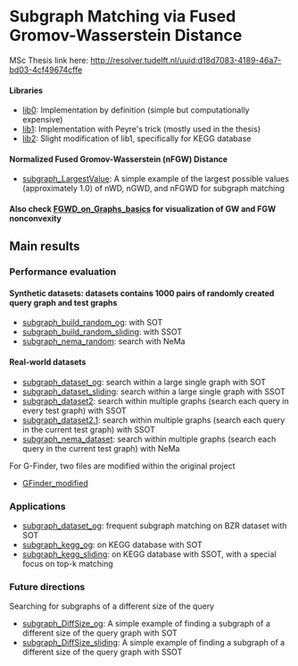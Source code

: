 # Subgraph Matching via Fused Gromov-Wasserstein Distance
MSc Thesis link here: http://resolver.tudelft.nl/uuid:d18d7083-4189-46a7-bd03-4cf49674cffe

#### Libraries
- [lib0](/lib0): Implementation by definition (simple but computationally expensive)
- [lib1](/lib1): Implementation with Peyre's trick (mostly used in the thesis)
- [lib2](/lib2): Slight modification of lib1, specifically for KEGG database

#### Normalized Fused Gromov-Wasserstein (nFGW) Distance
- [subgraph_LargestValue](/subgraph_LargestValue): A simple example of the largest possible values (approximately 1.0) of nWD, nGWD, and nFGWD for subgraph matching

#### Also check [FGWD_on_Graphs_basics](https://github.com/pandadada123/FGWD_on_Graphs_basics) for visualization of GW and FGW nonconvexity 

## Main results 
### Performance evaluation
#### Synthetic datasets: datasets contains 1000 pairs of randomly created query graph and test graphs
- [subgraph_build_random_og](/subgraph_build_random_og): with SOT
- [subgraph_build_random_sliding](/subgraph_build_random_sliding): with SSOT
- [subgraph_nema_random](/subgraph_nema_random): search with NeMa 

#### Real-world datasets
- [subgraph_dataset_og](/subgraph_dataset_og): search within a large single graph with SOT
- [subgraph_dataset_sliding](/subgraph_dataset_sliding): search within a large single graph with SSOT
- [subgraph_dataset2](/subgraph_dataset2): search within multiple graphs (search each query in every test graph) with SSOT
- [subgraph_dataset2.1](/subgraph_dataset2.1): search within multiple graphs (search each query in the current test graph) with SSOT
- [subgraph_nema_dataset](/subgraph_nema_dataset): search within multiple graphs (search each query in the current test graph) with NeMa

For G-Finder, two files are modified within the original project 
- [GFinder_modified](/GFinder_modified)

### Applications
- [subgraph_dataset_og](/subgraph_dataset_og): frequent subgraph matching on BZR dataset with SOT
- [subgraph_kegg_og](/subgraph_dataset_og): on KEGG database with SOT
- [subgraph_kegg_sliding](/subgraph_kegg_sliding): on KEGG database with SSOT, with a special focus on top-k matching

### Future directions
Searching for subgraphs of a different size of the query
- [subgraph_DiffSize_og](/subgraph_DiffSize_og): A simple example of finding a subgraph of a different size of the query graph with SOT
- [subgraph_DiffSize_sliding](/subgraph_DiffSize_sliding): A simple example of finding a subgraph of a different size of the query graph with SSOT
